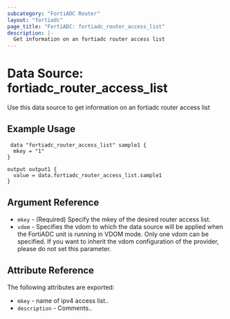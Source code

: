 ```yaml
---
subcategory: "FortiADC Router"
layout: "fortiadc"
page_title: "FortiADC: fortiadc_router_access_list"
description: |-
  Get information on an fortiadc router access list
---
```


# Data Source: fortiadc_router_access_list
Use this data source to get information on an fortiadc router access list

## Example Usage

```hcl
 data "fortiadc_router_access_list" sample1 {
  mkey = "1"
}

output output1 {
  value = data.fortiadc_router_access_list.sample1
}
```

## Argument Reference
* `mkey` - (Required) Specify the mkey of the desired  router access list.
* `vdom` - Specifies the vdom to which the data source will be applied when the FortiADC unit is running in VDOM mode. Only one vdom can be specified. If you want to inherit the vdom configuration of the provider, please do not set this parameter.


## Attribute Reference

The following attributes are exported:

* `mkey` - name of ipv4 access list..
* `description` - Comments.. 



